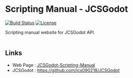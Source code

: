 # Scripting Manual - JCSGodot #

[![Build Status](https://travis-ci.com/jcs090218/Scripting-Manual-JCSGodot.svg?branch=master)](https://travis-ci.com/jcs090218/Scripting-Manual-JCSGodot)
[![License](https://img.shields.io/badge/License-Apache%202.0-blue.svg)](https://opensource.org/licenses/Apache-2.0)

Scripting manual website for JCSGodot API. <br/><br/>

## Links ##
* Web Page : <a href="http://www.jcs-profile.com:3004">JCSGodot-Scripting-Manual</a>
* JCSGodot : https://github.com/jcs090218/JCSGodot
